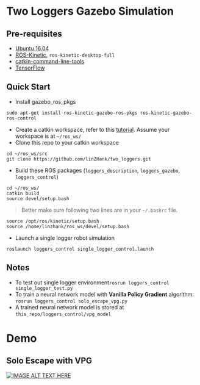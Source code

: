 # Two Loggers Gazebo Simulation

## Pre-requisites
- [Ubuntu 16.04](http://releases.ubuntu.com/16.04/)
- [ROS-Kinetic](http://wiki.ros.org/kinetic), `ros-kinetic-desktop-full`
- [catkin-command-line-tools](https://catkin-tools.readthedocs.io/en/latest/)
- [TensorFlow](https://www.tensorflow.org/)

## Quick Start
- Install gazebo_ros_pkgs

``` console
sudo apt-get install ros-kinetic-gazebo-ros-pkgs ros-kinetic-gazebo-ros-control
```
- Create a catkin workspace, refer to this [tutorial](http://wiki.ros.org/catkin/Tutorials/create_a_workspace). Assume your workspace is at `~/ros_ws/`
- Clone this repo to your catkin workspace
```console
cd ~/ros_ws/src
git clone https://github.com/linZHank/two_loggers.git
```
- Build these ROS packages (`loggers_description`, `loggers_gazebo`, `loggers_control`)
``` console
cd ~/ros_ws/
catkin build
source devel/setup.bash
```
> Better make sure following two lines are in your `~/.bashrc` file.
``` console
source /opt/ros/kinetic/setup.bash
source /home/linzhank/ros_ws/devel/setup.bash
```
- Launch a single logger robot simulation
``` console
roslaunch loggers_control single_logger_control.launch 
```

## Notes
- To test out single logger environment`rosrun loggers_control single_logger_test.py`
- To train a neural network model with **Vanilla Policy Gradient** algorithm: `rosrun loggers_control solo_escape_vpg.py`
- A trained neural network model is stored at `this_repo/loggers_control/vpg_model`

# Demo
## Solo Escape with VPG
[![IMAGE ALT TEXT HERE](http://i3.ytimg.com/vi/xqkG5bBXyY8/hqdefault.jpg)](https://youtu.be/xqkG5bBXyY8)
